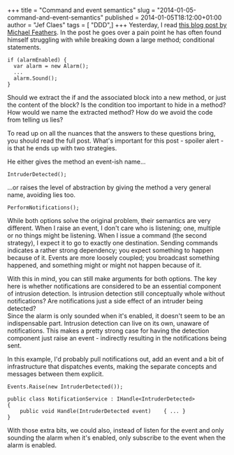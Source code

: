 +++
title = "Command and event semantics"
slug = "2014-01-05-command-and-event-semantics"
published = 2014-01-05T18:12:00+01:00
author = "Jef Claes"
tags = [ "DDD",]
+++
Yesterday, I read [this blog post by Michael
Feathers](https://michaelfeathers.silvrback.com/when-it-s-okay-for-a-method-to-do-nothing).
In the post he goes over a pain point he has often found himself
struggling with while breaking down a large method; conditional
statements. 

    if (alarmEnabled) {
      var alarm = new Alarm();  
      ...
      alarm.Sound();
    }

Should we extract the if and the associated block into a new method, or
just the content of the block? Is the condition too important to hide in
a method? How would we name the extracted method? How do we avoid the
code from telling us lies?  
  
To read up on all the nuances that the answers to these questions bring,
you should read the full post. What's important for this post - spoiler
alert - is that he ends up with two strategies.  
  
He either gives the method an event-ish name...  

    IntruderDetected();

...or raises the level of abstraction by giving the method a very
general name, avoiding lies too.

    PerformNotifications();

While both options solve the original problem, their semantics are very
different. When I raise an event, I don't care who is listening; one,
multiple or no things might be listening. When I issue a command (the
second strategy), I expect it to go to exactly one destination. Sending
commands indicates a rather strong dependency; you expect something to
happen because of it. Events are more loosely coupled; you broadcast
something happened, and something might or might not happen because of
it.  
  
With this in mind, you can still make arguments for both options. The
key here is whether notifications are considered to be an essential
component of intrusion detection. Is intrusion detection still
conceptually whole without notifications? Are notifications just a side
effect of an intruder being detected?  
Since the alarm is only sounded when it's enabled, it doesn't seem to be
an indispensable part. Intrusion detection can live on its own, unaware
of notifications. This makes a pretty strong case for having the
detection component just raise an event - indirectly resulting in the
notifications being sent.  
  
In this example, I'd probably pull notifications out, add an event and a
bit of infrastructure that dispatches events, making the separate
concepts and messages between them explicit.

    Events.Raise(new IntruderDetected());

    public class NotificationService : IHandle<IntruderDetected>
    {
        public void Handle(IntruderDetected event)    { ... }        
    }

With those extra bits, we could also, instead of listen for the event
and only sounding the alarm when it's enabled, only subscribe to the
event when the alarm is enabled.

